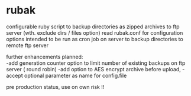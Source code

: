 rubak
=====

 configurable ruby script to backup directories as zipped archives to ftp server (wth. exclude dirs / files option)
 read rubak.conf for configuration options
 intended to be run as cron job on server to backup directories to remote ftp server
 
 further enhancements planned:  
 -add generation counter option to limit number  of existing backups on ftp server ( round robin)
 -add option to AES encrypt archive before upload, 
 -accept optional parameter as name for config.file
 
 pre production status, use on own risk !!
